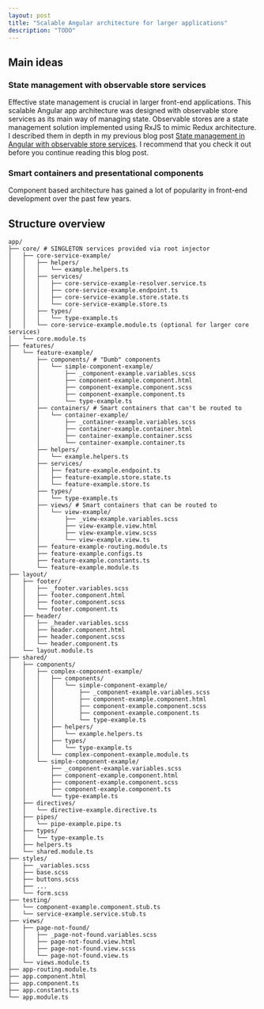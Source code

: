 ```yaml
---
layout: post
title: "Scalable Angular architecture for larger applications"
description: "TODO"
---
```


<!-- 
- types, helpers, pipes - where to put?

- Main ideas
    - Component based architecture (smart and dumb (input-output) components)
        - Smart components can be views or containers - they connect stores with dumb components
        - Views are smart containers that can be routed to. They do "URL sync"
    - Making requests
        - Stores are connected to backend via endpoints
        - Updating request state - simple (in endpoint) and more complex (RequestStateUpdater)

- Structure overview
    - App divided into modules
        - Core module
        - Features modules
            - Routing - each feature defines its own routes in its RoutingModule
        - Shared module
        - Views module
        - Layout module
    - Each module defines its constants (enums) and configs

- Styles
    - BEM
    - Base and other global styles
    - Component styles - layout child components with styles in parents to make child components more reusable
    - Overwriting child styles from parents with ::ng-deep
    - Responsive design - design in a mobile-first fashion and enhance this design with media queries in views (or other components who know exactly the relation between them and window size, e.g. modals)
    - Global and components' Scss variables (location, naming)

- Testing
    - Tests located besides testee with .spec.ts postfix
    - ...app/testing directory with stubbed components, services etc.

- Extras
    - AppInitializationModule and resolvers
-->

## Main ideas

### State management with observable store services

Effective state management is crucial in larger front-end applications. This scalable Angular app architecture was designed with observable store services as its main way of managing state. Observable stores are a state management solution implemented using RxJS to mimic Redux architecture. I described them in depth in my previous blog post [State management in Angular with observable store services](/state-management-in-angular-with-observable-store-services/). I recommend that you check it out before you continue reading this blog post.

### Smart containers and presentational components

Component based architecture has gained a lot of popularity in front-end development over the past few years.

## Structure overview

```plain
app/
├── core/ # SINGLETON services provided via root injector
│   ├── core-service-example/
│   │   ├── helpers/
│   │   │   └── example.helpers.ts
│   │   ├── services/
│   │   │   ├── core-service-example-resolver.service.ts
│   │   │   ├── core-service-example.endpoint.ts
│   │   │   ├── core-service-example.store.state.ts
│   │   │   └── core-service-example.store.ts
│   │   ├── types/
│   │   │   └── type-example.ts
│   │   └── core-service-example.module.ts (optional for larger core services)
│   └── core.module.ts
├── features/
│   └── feature-example/
│       ├── components/ # "Dumb" components
│       │   └── simple-component-example/
│       │       ├── _component-example.variables.scss
│       │       ├── component-example.component.html
│       │       ├── component-example.component.scss
│       │       ├── component-example.component.ts
│       │       └── type-example.ts
│       ├── containers/ # Smart containers that can't be routed to
│       │   └── container-example/
│       │       ├── _container-example.variables.scss
│       │       ├── container-example.container.html
│       │       ├── container-example.container.scss
│       │       └── container-example.container.ts
│       ├── helpers/
│       │   └── example.helpers.ts
│       ├── services/
│       │   ├── feature-example.endpoint.ts
│       │   ├── feature-example.store.state.ts
│       │   └── feature-example.store.ts
│       ├── types/
│       │   └── type-example.ts
│       ├── views/ # Smart containers that can be routed to
│       │   └── view-example/
│       │       ├── _view-example.variables.scss
│       │       ├── view-example.view.html
│       │       ├── view-example.view.scss
│       │       └── view-example.view.ts
│       ├── feature-example-routing.module.ts
│       ├── feature-example.configs.ts
│       ├── feature-example.constants.ts
│       └── feature-example.module.ts
├── layout/
│   ├── footer/
│   │   ├── _footer.variables.scss
│   │   ├── footer.component.html
│   │   ├── footer.component.scss
│   │   └── footer.component.ts
│   ├── header/
│   │   ├── _header.variables.scss
│   │   ├── header.component.html
│   │   ├── header.component.scss
│   │   └── header.component.ts
│   └── layout.module.ts
├── shared/
│   ├── components/
│   │   ├── complex-component-example/
│   │   │   ├── components/
│   │   │   │   └── simple-component-example/
│   │   │   │       ├── _component-example.variables.scss
│   │   │   │       ├── component-example.component.html
│   │   │   │       ├── component-example.component.scss
│   │   │   │       ├── component-example.component.ts
│   │   │   │       └── type-example.ts
│   │   │   ├── helpers/
│   │   │   │   └── example.helpers.ts
│   │   │   ├── types/
│   │   │   │   └── type-example.ts
│   │   │   └── complex-component-example.module.ts
│   │   └── simple-component-example/
│   │       ├── _component-example.variables.scss
│   │       ├── component-example.component.html
│   │       ├── component-example.component.scss
│   │       ├── component-example.component.ts
│   │       └── type-example.ts
│   ├── directives/
│   │   └── directive-example.directive.ts
│   ├── pipes/
│   │   └── pipe-example.pipe.ts
│   ├── types/
│   │   └── type-example.ts
│   ├── helpers.ts
│   └── shared.module.ts
├── styles/
│   ├── _variables.scss
│   ├── base.scss
│   ├── buttons.scss
│   ├── ...
│   └── form.scss
├── testing/
│   └── component-example.component.stub.ts
│   └── service-example.service.stub.ts
├── views/
│   ├── page-not-found/
│   │   ├── _page-not-found.variables.scss
│   │   ├── page-not-found.view.html
│   │   ├── page-not-found.view.scss
│   │   └── page-not-found.view.ts
│   └── views.module.ts
├── app-routing.module.ts
├── app.component.html
├── app.component.ts
├── app.constants.ts
└── app.module.ts
```
